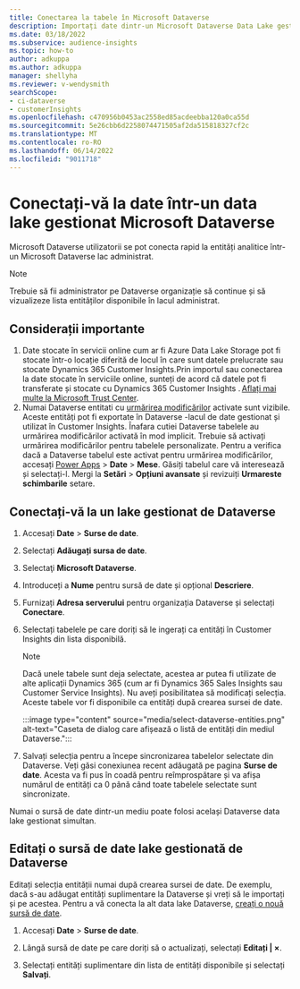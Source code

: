 ```yaml
---
title: Conectarea la tabele în Microsoft Dataverse
description: Importați date dintr-un Microsoft Dataverse Data Lake gestionat.
ms.date: 03/18/2022
ms.subservice: audience-insights
ms.topic: how-to
author: adkuppa
ms.author: adkuppa
manager: shellyha
ms.reviewer: v-wendysmith
searchScope:
- ci-dataverse
- customerInsights
ms.openlocfilehash: c470956b0453ac2558ed85acdeebba120a0ca55d
ms.sourcegitcommit: 5e26cbb6d2258074471505af2da515818327cf2c
ms.translationtype: MT
ms.contentlocale: ro-RO
ms.lasthandoff: 06/14/2022
ms.locfileid: "9011718"
---
```

# <a name="connect-to-data-in-a-microsoft-dataverse-managed-data-lake"></a>Conectați-vă la date într-un data lake gestionat Microsoft Dataverse

Microsoft Dataverse utilizatorii se pot conecta rapid la entități analitice într-un Microsoft Dataverse lac administrat.

> [!NOTE]
> Trebuie să fii administrator pe Dataverse organizație să continue și să vizualizeze lista entităților disponibile în lacul administrat.

## <a name="important-considerations"></a>Considerații importante

1. Date stocate în servicii online cum ar fi Azure Data Lake Storage pot fi stocate într-o locație diferită de locul în care sunt datele prelucrate sau stocate Dynamics 365 Customer Insights.Prin importul sau conectarea la date stocate în serviciile online, sunteți de acord că datele pot fi transferate și stocate cu Dynamics 365 Customer Insights . [Aflați mai multe la Microsoft Trust Center](https://www.microsoft.com/trust-center).
2. Numai Dataverse entitati cu [urmărirea modificărilor](/power-platform/admin/enable-change-tracking-control-data-synchronization) activate sunt vizibile. Aceste entități pot fi exportate în Dataverse -lacul de date gestionat și utilizat în Customer Insights. Înafara cutiei Dataverse tabelele au urmărirea modificărilor activată în mod implicit. Trebuie să activați urmărirea modificărilor pentru tabelele personalizate. Pentru a verifica dacă a Dataverse tabelul este activat pentru urmărirea modificărilor, accesați [Power Apps](https://make.powerapps.com) > **Date** > **Mese**. Găsiți tabelul care vă interesează și selectați-l. Mergi la **Setări** > **Opțiuni avansate** și revizuiți **Urmareste schimbarile** setare.

## <a name="connect-to-a-dataverse-managed-lake"></a>Conectați-vă la un lake gestionat de Dataverse

1. Accesați **Date** > **Surse de date**.

1. Selectați **Adăugați sursa de date**.

1. Selectaţi **Microsoft Dataverse**.

1. Introduceți a **Nume** pentru sursă de date și opțional **Descriere**.

1. Furnizați **Adresa serverului** pentru organizația Dataverse și selectați **Conectare**.

1. Selectați tabelele pe care doriți să le ingerați ca entități în Customer Insights din lista disponibilă.

   > [!NOTE]
   > Dacă unele tabele sunt deja selectate, acestea ar putea fi utilizate de alte aplicații Dynamics 365 (cum ar fi Dynamics 365 Sales Insights sau Customer Service Insights). Nu aveți posibilitatea să modificați selecția. Aceste tabele vor fi disponibile ca entități după crearea sursei de date.

    :::image type="content" source="media/select-dataverse-entities.png" alt-text="Caseta de dialog care afișează o listă de entități din mediul Dataverse.":::

1. Salvați selecția pentru a începe sincronizarea tabelelor selectate din Dataverse. Veți găsi conexiunea recent adăugată pe pagina **Surse de date**. Acesta va fi pus în coadă pentru reîmprospătare și va afișa numărul de entități ca 0 până când toate tabelele selectate sunt sincronizate.

Numai o sursă de date dintr-un mediu poate folosi același Dataverse data lake gestionat simultan.

## <a name="edit-a-dataverse-managed-lake-data-source"></a>Editați o sursă de date lake gestionată de Dataverse

Editați selecția entității numai după crearea sursei de date. De exemplu, dacă s-au adăugat entități suplimentare la Dataverse și vreți să le importați și pe acestea.
Pentru a vă conecta la alt data lake Dataverse, [creați o nouă sursă de date](#connect-to-a-dataverse-managed-lake).

1. Accesați **Date** > **Surse de date**.

1. Lângă sursă de date pe care doriți să o actualizați, selectați **Editați | ×**.

1. Selectați entități suplimentare din lista de entități disponibile și selectați **Salvați**.
